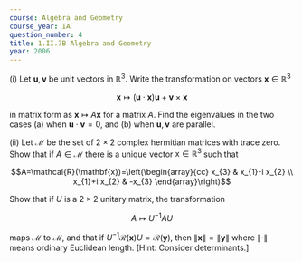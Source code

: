 ```yaml
---
course: Algebra and Geometry
course_year: IA
question_number: 4
title: 1.II.7B Algebra and Geometry
year: 2006
---
```



(i) Let $\mathbf{u}, \mathbf{v}$ be unit vectors in $\mathbb{R}^{3}$. Write the transformation on vectors $\mathbf{x} \in \mathbb{R}^{3}$

$$\mathbf{x} \mapsto(\mathbf{u} \cdot \mathbf{x}) \mathbf{u}+\mathbf{v} \times \mathbf{x}$$

in matrix form as $\mathbf{x} \mapsto A \mathbf{x}$ for a matrix $A$. Find the eigenvalues in the two cases (a) when $\mathbf{u} \cdot \mathbf{v}=0$, and (b) when $\mathbf{u}, \mathbf{v}$ are parallel.

(ii) Let $\mathcal{M}$ be the set of $2 \times 2$ complex hermitian matrices with trace zero. Show that if $A \in \mathcal{M}$ there is a unique vector $\mathrm{x} \in \mathbb{R}^{3}$ such that

$$A=\mathcal{R}(\mathbf{x})=\left(\begin{array}{cc}
x_{3} & x_{1}-i x_{2} \\
x_{1}+i x_{2} & -x_{3}
\end{array}\right)$$

Show that if $U$ is a $2 \times 2$ unitary matrix, the transformation

$$A \mapsto U^{-1} A U$$

maps $\mathcal{M}$ to $\mathcal{M}$, and that if $U^{-1} \mathcal{R}(\mathbf{x}) U=\mathcal{R}(\mathbf{y})$, then $\|\mathbf{x}\|=\|\mathbf{y}\|$ where $\|\cdot\|$ means ordinary Euclidean length. [Hint: Consider determinants.]